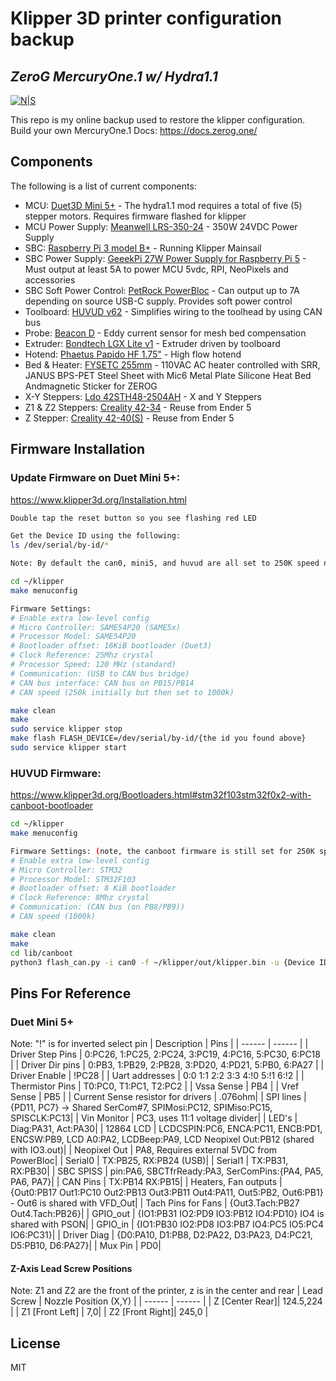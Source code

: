 # Klipper 3D printer configuration backup
## _ZeroG MercuryOne.1 w/ Hydra1.1_

[![N|S](https://avatars.githubusercontent.com/u/78506178?v=4)](https://docs.zerog.one/manual/build/mercury_eva)



This repo is my online backup used to restore the klipper configuration.
Build your own MercuryOne.1 
Docs: https://docs.zerog.one/

## Components

The following is a list of current components:
- MCU: [Duet3D Mini 5+](https://www.duet3d.com/duet3mini5plus) - The hydra1.1 mod requires a total of five (5) stepper motors. Requires firmware flashed for klipper 
- MCU Power Supply: [Meanwell LRS-350-24](https://www.meanwell.com/productPdf.aspx?i=459) - 350W 24VDC Power Supply
- SBC: [Raspberry Pi 3 model B+](https://www.raspberrypi.com/products/raspberry-pi-3-model-b-plus/) - Running Klipper Mainsail
- SBC Power Supply: [GeeekPi 27W Power Supply for Raspberry Pi 5](www.amazon.com) - Must output at least 5A to power MCU 5vdc, RPI, NeoPixels and accessories
- SBC Soft Power Control: [PetRock PowerBloc](https://www.petrockblock.com/powerblock-raspberry-pi-power-button/) - Can output up to 7A depending on source USB-C supply. Provides soft power control
- Toolboard: [HUVUD v62](https://www.lukeslabonline.com/products/huvud?srsltid=AfmBOopEAh4QOpoMUqAeWhaTBG-vQzWRpcosn5MS7Hgkb8bIckftSSv-) - Simplifies wiring to the toolhead by using CAN bus
- Probe: [Beacon D](https://beacon3d.com/product/beacon/) - Eddy current sensor for mesh bed compensation
- Extruder: [Bondtech LGX Lite v1](https://www.bondtech.se/product/lgx-lite-large-gears-extruder/?srsltid=AfmBOoqgWDClp8ee0Q8WN4uUiA37GEp0CGhkhtcDBhZUndZCOz_L350P) - Extruder driven by toolboard
- Hotend: [Phaetus Papido HF 1.75"](https://www.phaetus.com/products/rapido-hotend) - High flow hotend
- Bed & Heater: [FYSETC 255mm](https://www.fysetc.com/collections/build-plate?srsltid=AfmBOoqMgZ_5Tl_YJqbWfPQtra7XZMAf-IZySl2OC9-75eakVQTpeYrE) - 110VAC AC heater controlled with SRR, JANUS BPS-PET Steel Sheet with Mic6 Metal Plate Silicone Heat Bed Andmagnetic Sticker for ZEROG 
- X-Y Steppers: [Ldo 42STH48-2504AH](https://www.fabreeko.com/products/ldo-42sth48-2504ah-high-temp?srsltid=AfmBOoodsxMzFuTsef1rY_hdTcE-_lMs57thaipDaFKRzZfVEwxLG4EP) - X and Y Steppers
- Z1 & Z2 Steppers: [Creality 42-34](https://www.creality3dofficial.com/products/2pcs-ce-certification-2phase-reprap-stepper-motor-42-motor-42-40-3d-printer?srsltid=AfmBOornuw2jv8F69XxVZhaaLflQldGlQWgPeZK1NleKhOC-i5QyUVHl) - Reuse from Ender 5
- Z Stepper: [Creality 42-40(S)](https://www.creality3dofficial.com/products/2pcs-ce-certification-2phase-reprap-stepper-motor-42-motor-42-40-3d-printer?srsltid=AfmBOornuw2jv8F69XxVZhaaLflQldGlQWgPeZK1NleKhOC-i5QyUVHl) - Reuse from Ender 5


## Firmware Installation


### Update Firmware on Duet Mini 5+:
https://www.klipper3d.org/Installation.html

```sh
Double tap the reset button so you see flashing red LED

Get the Device ID using the following:
ls /dev/serial/by-id/*

Note: By default the can0, mini5, and huvud are all set to 250K speed need to first flash huvud to 1000k, then mini5, then change can0 to be the same

cd ~/klipper
make menuconfig

Firmware Settings:
# Enable extra low-level config
# Micro Controller: SAME54P20 (SAME5x)
# Processor Model: SAME54P20
# Bootloader offset: 16KiB bootloader (Duet3)
# Clock Reference: 25Mhz crystal
# Processor Speed: 120 MHz (standard)
# Communication: (USB to CAN bus bridge)
# CAN bus interface: CAN bus on PB15/PB14
# CAN speed (250k initially but then set to 1000k)

make clean
make
sudo service klipper stop
make flash FLASH_DEVICE=/dev/serial/by-id/{the id you found above}
sudo service klipper start
```


### HUVUD Firmware:
https://www.klipper3d.org/Bootloaders.html#stm32f103stm32f0x2-with-canboot-bootloader

```sh
cd ~/klipper
make menuconfig

Firmware Settings: (note, the canboot firmware is still set for 250K speed, operational is 1M)
# Enable extra low-level config
# Micro Controller: STM32
# Processor Model: STM32F103
# Bootloader offset: 8 KiB bootloader
# Clock Reference: 8Mhz crystal
# Communication: (CAN bus (on PB8/PB9))
# CAN speed (1000k)

make clean
make
cd lib/canboot
python3 flash_can.py -i can0 -f ~/klipper/out/klipper.bin -u {Device ID}
```

## Pins For Reference

### Duet Mini 5+
Note: "!" is for inverted select pin
| Description | Pins |
| ------ | ------ |
| Driver Step Pins | 0:PC26, 1:PC25, 2:PC24, 3:PC19, 4:PC16, 5:PC30, 6:PC18 |
| Driver Dir pins | 0:PB3, 1:PB29, 2:PB28, 3:PD20, 4:PD21, 5:PB0, 6:PA27 |
| Driver Enable | !PC28 |
| Uart addresses | 0:0 1:1 2:2 3:3 4:!0 5:!1 6:!2 |
| Thermistor Pins | T0:PC0, T1:PC1, T2:PC2 |
| Vssa Sense | PB4 |
| Vref Sense | PB5 |
| Current Sense resistor for drivers | .076ohm|
| SPI lines | {PD11, PC7} -> Shared SerCom#7, SPIMosi:PC12, SPIMiso:PC15, SPISCLK:PC13|
| Vin Monitor | PC3, uses 11:1 voltage divider|
| LED's | Diag:PA31, Act:PA30|
| 12864 LCD | LCDCSPIN:PC6, ENCA:PC11, ENCB:PD1, ENCSW:PB9, LCD A0:PA2, LCDBeep:PA9, LCD Neopixel Out:PB12 (shared with IO3.out)|
| Neopixel Out | PA8, Requires external 5VDC from PowerBloc|
| Serial0 | TX:PB25, RX:PB24 (USB)|
| Serial1 | TX:PB31, RX:PB30|
| SBC SPISS | pin:PA6, SBCTfrReady:PA3, SerComPins:{PA4, PA5, PA6, PA7}|
| CAN Pins | TX:PB14 RX:PB15|
| Heaters, Fan outputs | {Out0:PB17 Out1:PC10 Out2:PB13 Out3:PB11 Out4:PA11, Out5:PB2, Out6:PB1} - Out6 is shared with VFD_Out|
| Tach Pins for Fans | {Out3.Tach:PB27 Out4.Tach:PB26}|
| GPIO_out  | {IO1:PB31 IO2:PD9 IO3:PB12 IO4:PD10} IO4 is shared with PSON|
| GPIO_in  | {IO1:PB30 IO2:PD8 IO3:PB7 IO4:PC5 IO5:PC4 IO6:PC31}|
| Driver Diag   | {D0:PA10, D1:PB8, D2:PA22, D3:PA23, D4:PC21, D5:PB10, D6:PA27}|
| Mux Pin  | PD0|

#### Z-Axis Lead Screw Positions
Note: Z1 and Z2 are the front of the printer, z is in the center and rear
| Lead Screw | Nozzle Position (X,Y) |
| ------ | ------ |
| Z [Center Rear]| 124.5,224 |
| Z1 [Front Left] | 7,0|
| Z2 [Front Right]| 245,0 |

## License

MIT
